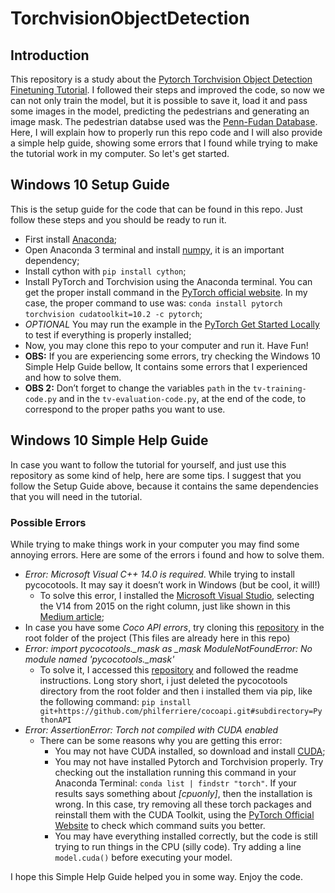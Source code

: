 # TorchvisionObjectDetection
## Introduction
This repository is a study about the [Pytorch Torchvision Object Detection Finetuning Tutorial](https://pytorch.org/tutorials/intermediate/torchvision_tutorial.html). I followed their steps and improved the code, so now we can not only train the model, but it is possible to save it, load it and pass some images in the model, predicting the pedestrians and generating an image mask. The pedestrian databse used was the [Penn-Fudan Database](https://www.cis.upenn.edu/~jshi/ped_html/).
Here, I will explain how to properly run this repo code and I will also provide a simple help guide, showing some errors that I found while trying to make the tutorial work in my computer. So let's get started.

## Windows 10 Setup Guide
This is the setup guide for the code that can be found in this repo. Just follow these steps and you should be ready to run it.
* First install [Anaconda](https://www.anaconda.com/);
* Open Anaconda 3 terminal and install [numpy](https://scipy.org/install.html#pip-install), it is an important dependency; 
* Install cython with `pip install cython`;
* Install PyTorch and Torchvision using the Anaconda terminal. You can get the proper install command in the [PyTorch official website](https://pytorch.org/). In my case, the proper command to use was: `conda install pytorch torchvision cudatoolkit=10.2 -c pytorch`;
* *OPTIONAL* You may run the example in the [PyTorch Get Started Locally](https://pytorch.org/get-started/locally/) to test if everything is properly installed;
* Now, you may clone this repo to your computer and run it. Have Fun! 
* **OBS:** If you are experiencing some errors, try checking the Windows 10 Simple Help Guide bellow, It contains some errors that I experienced and how to solve them.
* **OBS 2:** Don’t forget to change the variables `path` in the `tv-training-code.py` and in the `tv-evaluation-code.py`, at the end of the code, to correspond to the proper paths you want to use.

## Windows 10 Simple Help Guide
In case you want to follow the tutorial for yourself, and just use this repository as some kind of help, here are some tips. 
I suggest that you follow the Setup Guide above, because it contains the same dependencies that you will need in the tutorial.

### Possible Errors
While trying to make things work in your computer you may find some annoying errors. Here are some of the errors i found and how to solve them.
* *Error: Microsoft Visual C++ 14.0 is required*. While trying to install pycocotools. It may say it doesn’t work in Windows (but be cool, it will!)
  * To solve this error, I installed the [Microsoft Visual Studio](https://visualstudio.microsoft.com/visual-cpp-build-tools/), selecting the V14 from 2015 on the right column, just like shown in this [Medium article](https://medium.com/@jacky_ttt/day060-fix-error-microsoft-visual-c-14-0-is-required-629413e798cd);
* In case you have some *Coco API errors*, try cloning this [repository](https://github.com/cocodataset/cocoapi.git) in the root folder of the project (This files are already here in this repo)
* *Error: import pycocotools._mask as _mask ModuleNotFoundError: No module named 'pycocotools._mask'*
  * To solve it, I accessed this [repository](https://github.com/philferriere/cocoapi) and followed the readme instructions. Long story short, i just deleted the pycocotools directory from the root folder and then i installed them via pip, like the following command: `pip install git+https://github.com/philferriere/cocoapi.git#subdirectory=PythonAPI`
* *Error: AssertionError: Torch not compiled with CUDA enabled*
  * There can be some reasons why you are getting this error:
    * You may not have CUDA installed, so download and install [CUDA](https://developer.nvidia.com/cuda-downloads?target_os=Windows&target_arch=x86_64&target_version=10&target_type=exelocal);
    * You may not have installed Pytorch and Torchvision properly. Try checking out the installation running this command in your Anaconda Terminal: `conda list | findstr "torch"`. If your results says something about *[cpuonly]*, then the installation is wrong. In this case, try removing all these torch packages and reinstall them with the CUDA Toolkit, using the [PyTorch Official Website](https://pytorch.org/) to check which command suits you better.
    * You may have everything installed correctly, but the code is still trying to run things in the CPU (silly code). Try adding a line `model.cuda()` before executing your model.

I hope this Simple Help Guide helped you in some way. Enjoy the code.
